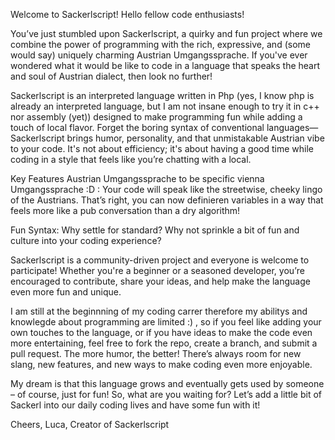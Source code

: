 Welcome to Sackerlscript! 
Hello fellow code enthusiasts! 

You’ve just stumbled upon Sackerlscript, a quirky and fun project where we combine the power of programming with the rich, expressive, and (some would say) uniquely charming Austrian Umgangssprache.
If you've ever wondered what it would be like to code in a language that speaks the heart and soul of Austrian dialect, then look no further! 

Sackerlscript is an interpreted language written in Php (yes, I know php is already an interpreted language, but I am not insane enough to try it in c++ nor assembly (yet)) designed to make programming fun while adding a touch of local flavor. 
Forget the boring syntax of conventional languages—Sackerlscript brings humor, personality, and that unmistakable Austrian vibe to your code.
It's not about efficiency; it's about having a good time while coding in a style that feels like you’re chatting with a local.

Key Features
Austrian Umgangssprache to be specific vienna Umgangssprache :D : Your code will speak like the streetwise, cheeky lingo of the Austrians. That’s right, you can now definieren variables in a way that feels more like a pub conversation than a dry algorithm!

Fun Syntax: Why settle for standard? Why not sprinkle a bit of fun and culture into your coding experience? 

Sackerlscript is a community-driven project and everyone is welcome to participate! Whether you're a beginner or a seasoned developer, you’re encouraged to contribute, share your ideas, and help make the language even more fun and unique.

I am still at the beginnning of my coding carrer therefore my abilitys and knowlegde about programming are limited :) , so 
if you feel like adding your own touches to the language, or if you have ideas to make the code even more entertaining, feel free to fork the repo, create a branch, and submit a pull request. 
The more humor, the better! There’s always room for new slang, new features, and new ways to make coding even more enjoyable.

My dream is that this language grows and eventually gets used by someone – of course, just for fun! 
So, what are you waiting for? Let’s add a little bit of Sackerl into our daily coding lives and have some fun with it!

Cheers,
Luca,
Creator of Sackerlscript 


